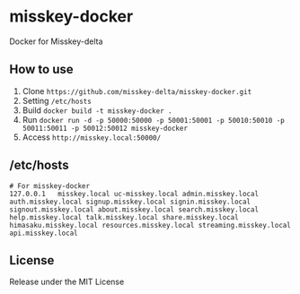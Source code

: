 # misskey-docker

Docker for Misskey-delta

## How to use

1. Clone `https://github.com/misskey-delta/misskey-docker.git`
2. Setting `/etc/hosts`
3. Build `docker build -t misskey-docker .`
4. Run `docker run -d -p 50000:50000 -p 50001:50001 -p 50010:50010 -p 50011:50011 -p 50012:50012 misskey-docker`
5. Access `http://misskey.local:50000/`

## /etc/hosts

```
# For misskey-docker
127.0.0.1   misskey.local uc-misskey.local admin.misskey.local auth.misskey.local signup.misskey.local signin.misskey.local signout.misskey.local about.misskey.local search.misskey.local help.misskey.local talk.misskey.local share.misskey.local himasaku.misskey.local resources.misskey.local streaming.misskey.local api.misskey.local
```

## License

Release under the MIT License
